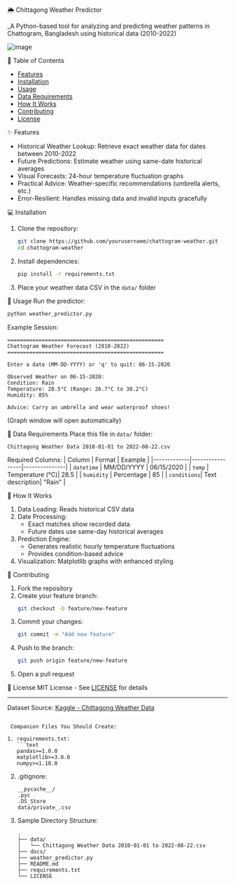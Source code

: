  🌦️ Chittagong Weather Predictor

_A Python-based tool for analyzing and predicting weather patterns in Chattogram, Bangladesh using historical data (2010-2022)

![image](https://github.com/user-attachments/assets/f7fb36a9-bf79-4038-947a-4e7915c27e4a)

 📖 Table of Contents
- [Features](-features)
- [Installation](-installation)
- [Usage](-usage)
- [Data Requirements](-data-requirements)
- [How It Works](-how-it-works)
- [Contributing](-contributing)
- [License](-license)

 ✨ Features
- Historical Weather Lookup: Retrieve exact weather data for dates between 2010-2022
- Future Predictions: Estimate weather using same-date historical averages
- Visual Forecasts: 24-hour temperature fluctuation graphs
- Practical Advice: Weather-specific recommendations (umbrella alerts, etc.)
- Error-Resilient: Handles missing data and invalid inputs gracefully

 💻 Installation
1. Clone the repository:
   ```bash
   git clone https://github.com/yourusername/chattogram-weather.git
   cd chattogram-weather
   ```

2. Install dependencies:
   ```bash
   pip install -r requirements.txt
   ```

3. Place your weather data CSV in the `data/` folder

 🚀 Usage
Run the predictor:
```bash
python weather_predictor.py
```

Example Session:
```
==================================================
Chattogram Weather Forecast (2010-2022)
==================================================

Enter a date (MM-DD-YYYY) or 'q' to quit: 06-15-2020

Observed Weather on 06-15-2020:
Condition: Rain
Temperature: 28.5°C (Range: 26.7°C to 30.2°C)
Humidity: 85%

Advice: Carry an umbrella and wear waterproof shoes!
```
(Graph window will open automatically)

 📂 Data Requirements
Place this file in `data/` folder:
```
Chittagong Weather Data 2010-01-01 to 2022-08-22.csv
```

Required Columns:
| Column      | Format          | Example       |
|-------------|-----------------|---------------|
| `datetime`  | MM/DD/YYYY      | 06/15/2020    |
| `temp`      | Temperature (°C)| 28.5          |
| `humidity`  | Percentage      | 85            |
| `conditions`| Text description| "Rain"        |

 🔧 How It Works
1. Data Loading: Reads historical CSV data
2. Date Processing:
   - Exact matches show recorded data
   - Future dates use same-day historical averages
3. Prediction Engine:
   - Generates realistic hourly temperature fluctuations
   - Provides condition-based advice
4. Visualization: Matplotlib graphs with enhanced styling

 🤝 Contributing
1. Fork the repository
2. Create your feature branch:
   ```bash
   git checkout -b feature/new-feature
   ```
3. Commit your changes:
   ```bash
   git commit -m "Add new feature"
   ```
4. Push to the branch:
   ```bash
   git push origin feature/new-feature
   ```
5. Open a pull request

 📜 License
MIT License - See [LICENSE](LICENSE) for details

---

Dataset Source: [Kaggle - Chittagong Weather Data](https://www.kaggle.com/datasets/hasibalmuzdadid/chittagong-weather-data-2010-2022)
```

 Companion Files You Should Create:

1. requirements.txt:
   ```text
   pandas>=1.0.0
   matplotlib>=3.0.0
   numpy>=1.18.0
   ```

2. .gitignore:
   ```text
   __pycache__/
   .pyc
   .DS_Store
   data/private_.csv
   ```

3. Sample Directory Structure:
   ```
   .
   ├── data/
   │   └── Chittagong Weather Data 2010-01-01 to 2022-08-22.csv
   ├── docs/
   ├── weather_predictor.py
   ├── README.md
   ├── requirements.txt
   └── LICENSE
   ```

